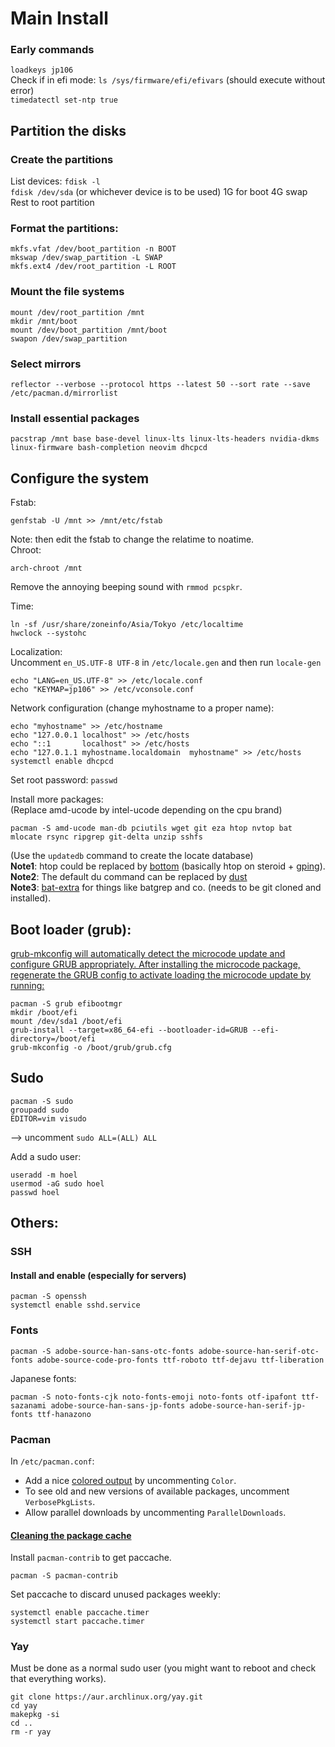 # Main Install
### Early commands
`loadkeys jp106`\
Check if in efi mode: `ls /sys/firmware/efi/efivars`  (should execute without error)\
`timedatectl set-ntp true`

## Partition the disks
### Create the partitions
List devices: `fdisk -l`\
`fdisk /dev/sda`   (or whichever device is to be used)
1G for boot
4G swap
Rest to root partition

### Format the partitions:
```console
mkfs.vfat /dev/boot_partition -n BOOT
mkswap /dev/swap_partition -L SWAP
mkfs.ext4 /dev/root_partition -L ROOT
```

### Mount the file systems
```console
mount /dev/root_partition /mnt
mkdir /mnt/boot
mount /dev/boot_partition /mnt/boot
swapon /dev/swap_partition
```

### Select mirrors
```console
reflector --verbose --protocol https --latest 50 --sort rate --save /etc/pacman.d/mirrorlist
```
### Install essential packages
```console
pacstrap /mnt base base-devel linux-lts linux-lts-headers nvidia-dkms linux-firmware bash-completion neovim dhcpcd
```

## Configure the system
Fstab:
```console
genfstab -U /mnt >> /mnt/etc/fstab
```
Note: then edit the fstab to change the relatime to noatime.\
Chroot:
```console
arch-chroot /mnt
```

Remove the annoying beeping sound with `rmmod pcspkr`.

Time:
```console
ln -sf /usr/share/zoneinfo/Asia/Tokyo /etc/localtime
hwclock --systohc
```

Localization:\
Uncomment `en_US.UTF-8 UTF-8` in `/etc/locale.gen` and then run `locale-gen`
```console
echo "LANG=en_US.UTF-8" >> /etc/locale.conf
echo "KEYMAP=jp106" >> /etc/vconsole.conf
```

Network configuration (change myhostname to a proper name):
```console
echo "myhostname" >> /etc/hostname
echo "127.0.0.1	localhost" >> /etc/hosts
echo "::1		localhost" >> /etc/hosts
echo "127.0.1.1	myhostname.localdomain	myhostname" >> /etc/hosts
systemctl enable dhcpcd
```

Set root password: `passwd`

Install more packages:\
(Replace amd-ucode by intel-ucode depending on the cpu brand)
```console
pacman -S amd-ucode man-db pciutils wget git eza htop nvtop bat mlocate rsync ripgrep git-delta unzip sshfs
```
(Use the `updatedb` command to create the locate database)\
**Note1**: htop could be replaced by [bottom](https://github.com/ClementTsang/bottom) (basically htop on steroid + [gping](https://github.com/orf/gping)).\
**Note2**: The default du command can be replaced by [dust](https://github.com/bootandy/dust)\
**Note3**: [bat-extra](https://github.com/eth-p/bat-extras) for things like batgrep and co. (needs to be git cloned and installed).

## Boot loader (grub):
[grub-mkconfig will automatically detect the microcode update and configure GRUB appropriately. After installing the microcode package, regenerate the GRUB config to activate loading the microcode update by running:
](https://wiki.archlinux.org/title/microcode)
```console
pacman -S grub efibootmgr
mkdir /boot/efi
mount /dev/sda1 /boot/efi
grub-install --target=x86_64-efi --bootloader-id=GRUB --efi-directory=/boot/efi
grub-mkconfig -o /boot/grub/grub.cfg
```

## Sudo
```console
pacman -S sudo
groupadd sudo
EDITOR=vim visudo
```
--> uncomment `sudo ALL=(ALL) ALL`

Add a sudo user:
```console
useradd -m hoel
usermod -aG sudo hoel
passwd hoel
```

## Others:
### SSH
#### Install and enable (especially for servers)
```console
pacman -S openssh
systemctl enable sshd.service
```

### Fonts
```console
pacman -S adobe-source-han-sans-otc-fonts adobe-source-han-serif-otc-fonts adobe-source-code-pro-fonts ttf-roboto ttf-dejavu ttf-liberation
```

Japanese fonts:
```console
pacman -S noto-fonts-cjk noto-fonts-emoji noto-fonts otf-ipafont ttf-sazanami adobe-source-han-sans-jp-fonts adobe-source-han-serif-jp-fonts ttf-hanazono
```

### Pacman
In `/etc/pacman.conf`:
- Add a nice [colored output](https://wiki.archlinux.org/title/Color_output_in_console#pacman) by uncommenting `Color`.
- To see old and new versions of available packages, uncomment `VerbosePkgLists`.
- Allow parallel downloads by uncommenting `ParallelDownloads`.

#### [Cleaning the package cache](https://wiki.archlinux.org/title/Pacman#Cleaning_the_package_cache)

Install `pacman-contrib` to get paccache.
```console
pacman -S pacman-contrib
```

Set paccache to discard unused packages weekly:
```console
systemctl enable paccache.timer
systemctl start paccache.timer
```

### Yay
Must be done as a normal sudo user (you might want to reboot and check that everything works).
```console
git clone https://aur.archlinux.org/yay.git
cd yay
makepkg -si
cd ..
rm -r yay
```
